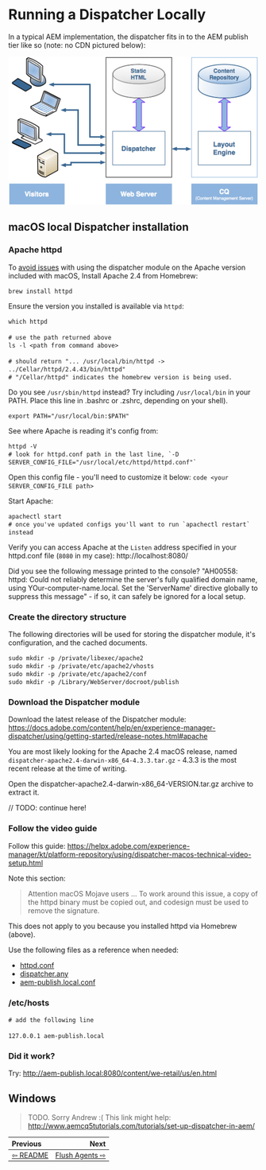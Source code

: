 # Running a Dispatcher Locally

In a typical AEM implementation, the dispatcher fits in to the AEM publish tier like so (note: no CDN pictured below):

<img src="img/topology.png">

## macOS local Dispatcher installation

### Apache httpd

To [avoid issues](https://helpx.adobe.com/experience-manager/kt/platform-repository/using/dispatcher-macos-technical-video-setup.html) with using the dispatcher module on the Apache version included with macOS, Install Apache 2.4 from Homebrew:

    brew install httpd

Ensure the version you installed is available via `httpd`:

    which httpd
    
    # use the path returned above
    ls -l <path from command above>
    
    # should return "... /usr/local/bin/httpd -> ../Cellar/httpd/2.4.43/bin/httpd"
    # "/Cellar/httpd" indicates the homebrew version is being used.

Do you see `/usr/sbin/httpd` instead? Try including `/usr/local/bin` in your PATH. Place this line in .bashrc or .zshrc, depending on your shell).

    export PATH="/usr/local/bin:$PATH"
    
See where Apache is reading it's config from:

    httpd -V
    # look for httpd.conf path in the last line, `-D SERVER_CONFIG_FILE="/usr/local/etc/httpd/httpd.conf"`

Open this config file - you'll need to customize it below: `code <your SERVER_CONFIG_FILE path>`

Start Apache:

    apachectl start
    # once you've updated configs you'll want to run `apachectl restart` instead 

Verify you can access Apache at the `Listen` address specified in your httpd.conf file (`8080` in my case): http://localhost:8080/

Did you see the following message printed to the console? "AH00558: httpd: Could not reliably determine the server's fully qualified domain name, using YOur-computer-name.local. Set the 'ServerName' directive globally to suppress this message" - if so, it can safely be ignored for a local setup.

### Create the directory structure

The following directories will be used for storing the dispatcher module, it's configuration, and the cached documents.

```
sudo mkdir -p /private/libexec/apache2
sudo mkdir -p /private/etc/apache2/vhosts
sudo mkdir -p /private/etc/apache2/conf
sudo mkdir -p /Library/WebServer/docroot/publish
```

### Download the Dispatcher module

Download the latest release of the Dispatcher module: https://docs.adobe.com/content/help/en/experience-manager-dispatcher/using/getting-started/release-notes.html#apache

You are most likely looking for the Apache 2.4 macOS release, named `dispatcher-apache2.4-darwin-x86_64-4.3.3.tar.gz` - 4.3.3 is the most recent release at the time of writing.

Open the dispatcher-apache2.4-darwin-x86_64-VERSION.tar.gz archive to extract it.

// TODO: continue here!


### Follow the video guide

Follow this guide: https://helpx.adobe.com/experience-manager/kt/platform-repository/using/dispatcher-macos-technical-video-setup.html

Note this section:

> Attention macOS Mojave users
> ... To work around this issue, a copy of the httpd binary must be copied out, and codesign must be used to remove the signature.

This does not apply to you because you installed httpd via Homebrew (above).

Use the following files as a reference when needed:

- [httpd.conf](/dispatcher-config-basic/usr/local/etc/httpd/httpd.conf)
- [dispatcher.any](/dispatcher-config-basic/private/etc/apache2/conf/dispatcher.any)
- [aem-publish.local.conf](/dispatcher-config-basic/private/etc/apache2/vhosts/aem-publish.local.conf)

### /etc/hosts

```
# add the following line

127.0.0.1 aem-publish.local
```

### Did it work?

Try: http://aem-publish.local:8080/content/we-retail/us/en.html

## Windows

> TODO. Sorry Andrew :(
> This link might help: http://www.aemcq5tutorials.com/tutorials/set-up-dispatcher-in-aem/

| Previous      |         Next |
| :------------ | ------------:|
| [⇦ README](../README.md) | [Flush Agents ⇨](1_FlushAgents.md) |